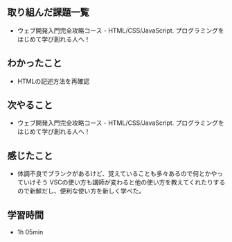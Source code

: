 ## 取り組んだ課題一覧
- ウェブ開発入門完全攻略コース - HTML/CSS/JavaScript. プログラミングをはじめて学び創れる人へ！
## わかったこと
- HTMLの記述方法を再確認
## 次やること
- ウェブ開発入門完全攻略コース - HTML/CSS/JavaScript. プログラミングをはじめて学び創れる人へ！
## 感じたこと
- 体調不良でブランクがあるけど、覚えていることも多々あるので何とかやっていけそう
  VSCの使い方も講師が変わると他の使い方を教えてくれたりするので新鮮だし、便利な使い方を新しく学べた。
## 学習時間
- 1h 05min
